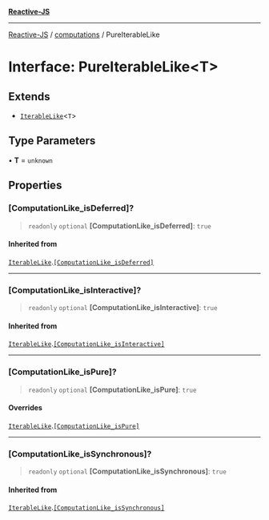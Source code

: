 [**Reactive-JS**](../../README.md)

***

[Reactive-JS](../../README.md) / [computations](../README.md) / PureIterableLike

# Interface: PureIterableLike\<T\>

## Extends

- [`IterableLike`](IterableLike.md)\<`T`\>

## Type Parameters

• **T** = `unknown`

## Properties

### \[ComputationLike\_isDeferred\]?

> `readonly` `optional` **\[ComputationLike\_isDeferred\]**: `true`

#### Inherited from

[`IterableLike`](IterableLike.md).[`[ComputationLike_isDeferred]`](IterableLike.md#computationlike_isdeferred)

***

### \[ComputationLike\_isInteractive\]?

> `readonly` `optional` **\[ComputationLike\_isInteractive\]**: `true`

#### Inherited from

[`IterableLike`](IterableLike.md).[`[ComputationLike_isInteractive]`](IterableLike.md#computationlike_isinteractive)

***

### \[ComputationLike\_isPure\]?

> `readonly` `optional` **\[ComputationLike\_isPure\]**: `true`

#### Overrides

[`IterableLike`](IterableLike.md).[`[ComputationLike_isPure]`](IterableLike.md#computationlike_ispure)

***

### \[ComputationLike\_isSynchronous\]?

> `readonly` `optional` **\[ComputationLike\_isSynchronous\]**: `true`

#### Inherited from

[`IterableLike`](IterableLike.md).[`[ComputationLike_isSynchronous]`](IterableLike.md#computationlike_issynchronous)
